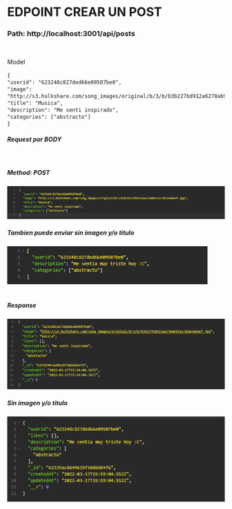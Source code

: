 <h1>EDPOINT CREAR UN POST</h1>

<h3>Path: http://localhost:3001/api/posts </h3>
<br/>
<p>Model<p>

    {
	"userid": "623248c827ded66e09507be0",
	"image": "http://s3.hulkshare.com/song_images/original/b/3/b/b3b227bd912a6270ab92a17d2648866f.jpg",
	"title": "Musica",
	"description": "Me senti inspirado",
	"categories": ["abstracto"]
    }

<h5>Request por  <strong>BODY</strong> </h5>
<br/>
<h5>Method: <strong>POST</strong> </h5>
<img src='../assets/requestPostPost.png' alt='#' />
<br/>
<h5>Tambien puede enviar sin imagen y/o titulo</h5>
<img src='../assets/requestPostPostTexto.png' alt='#' />

<br/>
<br/>
<h5><strong>Response</strong></h5>
<img src='../assets/responsePostPost.png' alt='#' />
<br/>
<h5>Sin imagen y/o titulo</h5>
<img src='../assets/responsePostPostTexto.png' alt='#' />